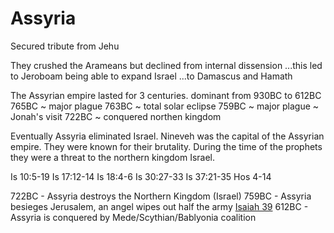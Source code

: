 # Assyria

Secured tribute from Jehu

They crushed the Arameans but declined from internal dissension
...this led to Jeroboam being able to expand Israel
  ...to Damascus and Hamath


The Assyrian empire lasted for 3 centuries.
  dominant from 930BC to 612BC
  765BC ~ major plague
  763BC ~ total solar eclipse
  759BC ~ major plague
        ~ Jonah's visit
  722BC ~ conquered northen kingdom

Eventually Assyria eliminated Israel.
Nineveh was the capital of the Assyrian empire.
They were known for their brutality.
During the time of the prophets they were a threat to the northern kingdom Israel.


  Is 10:5-19
  Is 17:12-14
  Is 18:4-6
  Is 30:27-33
  Is 37:21-35
  Hos 4-14
  
722BC - Assyria destroys the Northern Kingdom (Israel)
759BC - Assyria besieges Jerusalem, an angel wipes out half the army [Isaiah 39]()
612BC - Assyria is conquered by Mede/Scythian/Bablyonia coalition
